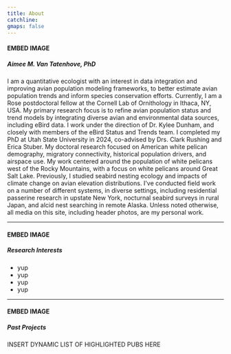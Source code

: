 ```yaml
---
title: About
catchline:
gmaps: false
---
```

#### EMBED IMAGE
##### Aimee M. Van Tatenhove, PhD

I am a quantitative ecologist with an interest in data integration and improving avian population modeling frameworks, to better estimate avian population trends and inform species conservation efforts. Currently, I am a Rose postdoctoral fellow at the Cornell Lab of Ornithology in Ithaca, NY, USA. My primary research focus is to refine avian population status and trend models by integrating diverse avian and environmental data sources, including eBird data. I work under the direction of Dr. Kylee Dunham, and closely with members of the eBird Status and Trends team. I completed my PhD at Utah State University in 2024, co-advised by Drs. Clark Rushing and Erica Stuber. My doctoral research focused on American white pelican demography, migratory connectivity, historical population drivers, and airspace use. My work centered around the population of white pelicans west of the Rocky Mountains, with a focus on white pelicans around Great Salt Lake. Previously, I studied seabird nesting ecology and impacts of climate change on avian elevation distributions. I've conducted field work on a number of different systems, in diverse settings, including residential passerine research in upstate New York, nocturnal seabird surveys in rural Japan, and alcid nest searching in remote Alaska.
Unless noted otherwise, all media on this site, including header photos, are my personal work.

___
#### EMBED IMAGE
##### Research Interests
* yup
* yup
* yup
* yup

___
#### EMBED IMAGE
##### Past Projects
INSERT DYNAMIC LIST OF HIGHLIGHTED PUBS HERE
